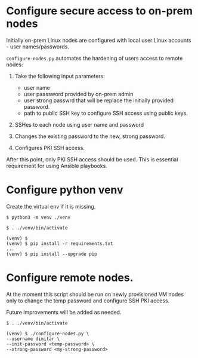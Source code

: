 # Configure secure access to on-prem nodes

Initially on-prem Linux nodes are configured with local user Linux accounts - user names/passwords.

`configure-nodes.py` automates the hardening of users access to remote nodes:
1. Take the following input parameters:
    - user name 
    - user paassword provided by on-prem admin
    - user strong passwrd that will be replace the initially provided password.
    - path to public SSH key to configure SSH access using public keys.

2. SSHes to each node using user name and password
3. Changes the existing password to the new, strong password.
4. Configures PKI SSH access.

After this point, only PKI SSH access should be used. This is essential requirement for using Ansible playbooks.

# Configure python venv

Create the virtual env if it is missing.
```
$ python3 -m venv ./venv

$ . ./venv/bin/activate

(venv) $
(venv) $ pip install -r requirements.txt
...
(venv) $ pip install --upgrade pip
```

# Configure remote nodes.

At the moment this script should be run on newly provisioned VM nodes only 
to change the temp password and configure SSH PKI access. 

Future improvements will be added as needed.

```
$ . ./venv/bin/activate

(venv) $ ./configure-nodes.py \
--username dimitar \
--init-password <temp-password> \
--strong-password <my-strong-password>
```


